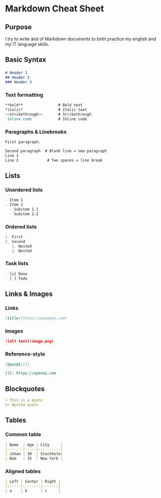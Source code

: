 # Markdown Cheat Sheet

## Purpose

I try to write alot of Markdown documents to both practice my english and my IT language skills.

## Basic Syntax

###

```md
# Header 1
## Header 2
### Header 3

```

### Text formatting

```md
**bold**                # Bold text
*italic*                # Italic text
~~strikethrough~~       # Strikethrough
`inline code`           # Inline code
```

### Paragraphs & Linebreaks

```md
First paragraph.

Second paragraph  # Blank line = new paragraph
Line 1  
Line 2             # Two spaces = line break

```

## Lists

### Unordered lists

```md
- Item 1
- Item 2
  - Subitem 2.1
  - Subitem 2.2
```

### Ordered lists

```md
1. First
2. Second
   1. Nested
   2. Nested
```

### Task lists

```md
- [x] Done
- [ ] Todo
```

## Links & Images

### Links

```md
[title](https://example.com)
```

### Images

```md
![alt text](image.png) 
```

### Reference-style

```md
[OpenAI][1]

[1]: https://openai.com
```

## Blockquotes

```md
> This is a quote
>> Nested quote
```

## Tables

### Common table

```md
| Name  | Age | City     |
|-------|-----|----------|
| Johan | 30  | Stockholm|
| Bob   | 25  | New York |
```

### Aligned tables

```md
| Left | Center | Right |
|:-----|:------:|------:|
| a    | b      | c     |
```
